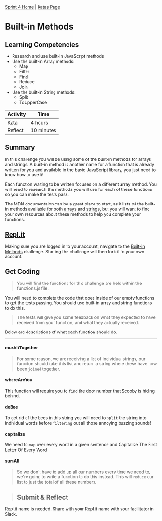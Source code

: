 [Sprint 4 Home](../README.md) | [Katas Page](../js-katas.md)

# Built-in Methods

## Learning Competencies
- Research and use built-in JavaScript methods
- Use the built-in Array methods:
    - Map
    - Filter
    - Find
    - Reduce
    - Join
- Use the built-in String methods:
    - Split
    - ToUpperCase

Activity | Time|
------------|----------|
Kata | 4 hours
Reflect | 10 minutes

## Summary
In this challenge you will be using some of the built-in methods for arrays and strings. A built-in method is another name for a function that is already written for you and available in the basic JavaScript library, you just need to know how to use it!

Each function waiting to be written focuses on a different array method. You will need to research the methods you will use for each of these functions so you can make the tests pass.

The MDN documentaion can be a great place to start, as it lists _all_ the built-in methods available for both [arrays](https://developer.mozilla.org/en-US/docs/Web/JavaScript/Reference/Global_Objects/Array) and [strings](https://developer.mozilla.org/en-US/docs/Web/JavaScript/Reference/Global_Objects/String), but you will want to find your own resources about these methods to help you complete your functions.

## [Repl.it](https://repl.it/@devacademy)
Making sure you are logged in to your account, navigate to the [Built-in Methods](https://repl.it/@devacademy/Built-in-Methods) challenge. Starting the challenge will then fork it to your own account.

## Get Coding
>You will find the functions for this challenge are held within the functions.js file.

You will need to complete the code that goes inside of our empty functions to get the tests passing. You should use built-in array and string functions to do this.

> The tests will give you some feedback on what they expected to have received from your function, and what they actually received.

Below are descriptions of what each function should do.

---

#### mushItTogether
>For some reason, we are receiving a list of individual strings, our function should take this list and return a string where these have now been `joined` together.

#### whereAreYou    
This function will require you to `find` the door number that Scooby is hiding behind.

#### deBee
To get rid of the bees in this string you will need to `split` the string into individual words before `filtering` out all those annoying buzzing sounds!

#### capitalize
We need to `map` over every word in a given sentence and Capitalize The First Letter Of Every Word 

#### sumAll
>So we don't have to add up all our numbers every time we need to, we're going to write a function to do this instead. This will `reduce` our list to just the total of all these numbers.


>## Submit & Reflect
Repl.it name is needed.
Share with your Repl.it name with your facilitator in Slack.  